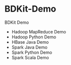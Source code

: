 # BDKit-Demo

BDKit Demo

- Hadoop MapReduce Demo
- Hadoop Python Demo
- HBase Java Demo
- Spark Java Demo
- Spark Python Demo
- Spark Scala Demo
